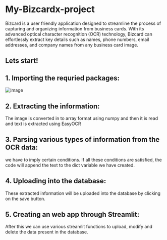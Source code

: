 # My-Bizcardx-project
Bizcard is a user friendly application designed to streamline the process of capturing and organizing information from business cards. With its advanced optical character recognition (OCR) technology, Bizcard can effortlessly extract key details such as names, phone numbers, email addresses, and company names from any business card image.

## Lets start!

## 1. Importing the requried packages:
![image](https://github.com/mad-huS/My-Bizcardx-project/assets/156919023/d08fb201-8c9c-4d04-bbc3-2c5bc14aa51a)

## 2. Extracting the information:
The image is converted in to array format using numpy and then it is read and text is extracted using EasyOCR

## 3. Parsing various types of information from the OCR data:
we have to imply certain conditions. If all these conditions are satisfied, the code will append the text to the dict variable we have created.

## 4. Uploading into the database:
These extracted information will be uploaded into the database by clicking on the save button.

## 5. Creating an web app through Streamlit:
After this we can use various streamlit functions to upload, modify and delete the data present in the database.

